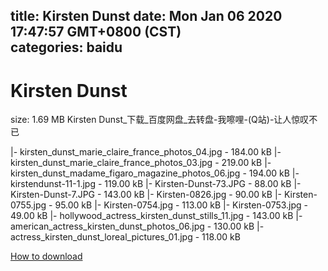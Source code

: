 
title: Kirsten Dunst
date: Mon Jan 06 2020 17:47:57 GMT+0800 (CST)    
categories: baidu
---

# Kirsten Dunst
size: 1.69 MB
 Kirsten Dunst_下载_百度网盘_去转盘-我嚓哩-(Q站)-让人惊叹不已
 
|- kirsten_dunst_marie_claire_france_photos_04.jpg - 184.00 kB
|- kirsten_dunst_marie_claire_france_photos_03.jpg - 219.00 kB
|- kirsten_dunst_madame_figaro_magazine_photos_06.jpg - 194.00 kB
|- kirstendunst-11-1.jpg - 119.00 kB
|- Kirsten-Dunst-73.JPG - 88.00 kB
|- Kirsten-Dunst-7.JPG - 143.00 kB
|- Kirsten-0826.jpg - 90.00 kB
|- Kirsten-0755.jpg - 95.00 kB
|- Kirsten-0754.jpg - 113.00 kB
|- Kirsten-0753.jpg - 49.00 kB
|- hollywood_actress_kirsten_dunst_stills_11.jpg - 143.00 kB
|- american_actress_kirsten_dunst_photos_06.jpg - 130.00 kB
|- actress_kirsten_dunst_loreal_pictures_01.jpg - 118.00 kB

[How to download](https://bpcam.bemobtrk.com/go/2ceec3aa-1ca2-46d6-b9ff-aaa5c184517c?jno=2774)